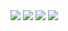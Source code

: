<div>
  <img src="https://skillicons.dev/icons?i=javascript,python,c," />
<img src="https://skillicons.dev/icons?i=nextjs,react,tailwind,bootstrap,html,css,vite" />
<img src="https://skillicons.dev/icons?i=vite" />
<img src="https://skillicons.dev/icons?i=nodejs,express,nestjs,firebase,jwt" />
<!-- <img src="https://skillicons.dev/icons?i=postgresql,mysql,kafka,redis,mongodb" /> -->
<!-- <img src="https://skillicons.dev/icons?i=aws,jenkins,nginx,netlify,docker,googlecloud,linux" /> -->
</div>
